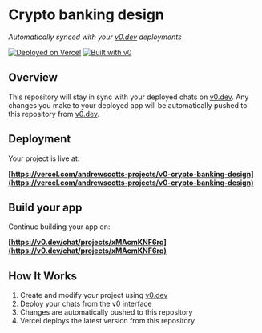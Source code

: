 # Crypto banking design

*Automatically synced with your [v0.dev](https://v0.dev) deployments*

[![Deployed on Vercel](https://img.shields.io/badge/Deployed%20on-Vercel-black?style=for-the-badge&logo=vercel)](https://vercel.com/andrewscotts-projects/v0-crypto-banking-design)
[![Built with v0](https://img.shields.io/badge/Built%20with-v0.dev-black?style=for-the-badge)](https://v0.dev/chat/projects/xMAcmKNF6rq)

## Overview

This repository will stay in sync with your deployed chats on [v0.dev](https://v0.dev).
Any changes you make to your deployed app will be automatically pushed to this repository from [v0.dev](https://v0.dev).

## Deployment

Your project is live at:

**[https://vercel.com/andrewscotts-projects/v0-crypto-banking-design](https://vercel.com/andrewscotts-projects/v0-crypto-banking-design)**

## Build your app

Continue building your app on:

**[https://v0.dev/chat/projects/xMAcmKNF6rq](https://v0.dev/chat/projects/xMAcmKNF6rq)**

## How It Works

1. Create and modify your project using [v0.dev](https://v0.dev)
2. Deploy your chats from the v0 interface
3. Changes are automatically pushed to this repository
4. Vercel deploys the latest version from this repository